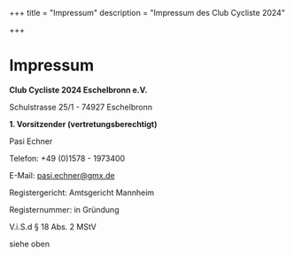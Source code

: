 +++
title = "Impressum"
description = "Impressum des Club Cycliste 2024"

+++

# Impressum

**Club Cycliste 2024 Eschelbronn e.V.**

Schulstrasse 25/1 - 74927 Eschelbronn

**1. Vorsitzender (vertretungsberechtigt)**

Pasi Echner

Telefon: +49 (0)1578 - 1973400

E-Mail: [pasi.echner@gmx.de](mailto:pasi.echner@gmx.de)

Registergericht: Amtsgericht Mannheim

Registernummer: in Gründung

V.i.S.d § 18 Abs. 2 MStV

siehe oben
